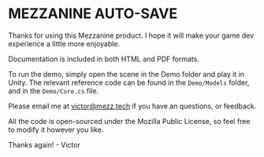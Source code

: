 # MEZZANINE AUTO-SAVE

Thanks for using this Mezzanine product. I hope it will make your game dev experience a little more enjoyable.

Documentation is included in both HTML and PDF formats.

To run the demo, simply open the scene in the Demo folder and play it in Unity. The relevant reference code can be found in the `Demo/Models` folder, and in the `Demo/Core.cs` file.

Please email me at victor@mezz.tech if you have an questions, or feedback.

All the code is open-sourced under the Mozilla Public License, so feel free to modify it however you like.

Thanks again! - Victor